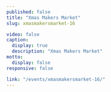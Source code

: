 ```yaml
---
published: false
title: "Xmas Makers Market"
slug: xmasmakersmarket-16

video: false
caption:
  display: true
  description: "Xmas Makers Market"
motto:
  display: false
responsive: false

link: "/events/xmasmakersmarket-16/"
---
```

